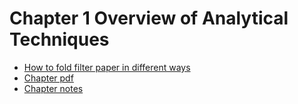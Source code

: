# Chapter 1 Overview of Analytical Techniques

- [How to fold filter paper in different ways](https://youtu.be/1upWav-Fn1I)
- [Chapter pdf](./1.%20Analytical_Chemistry_Lecture_Notes.pdf)
- [Chapter notes](./1.%20Notes.pdf)
